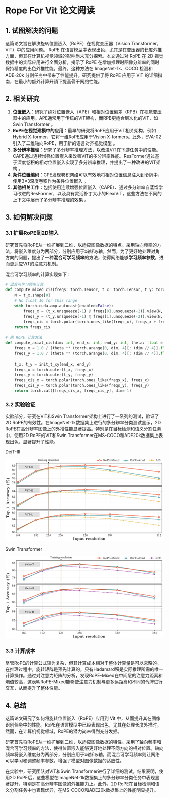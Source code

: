 # Rope For Vit 论文阅读

## 1. 试图解决的问题

这篇论文旨在解决旋转位置嵌入（RoPE）在视觉变压器（Vision Transformer，ViT）中的应用问题。 RoPE 在语言模型中表现出色，尤其是在变压器的长度外推方面，但其在计算机视觉领域的影响尚未充分探索。本文通过对 RoPE 在 2D 视觉数据中的实际应用进行全面分析，揭示了 RoPE 在增加推理时图像分辨率的同时保持精度的出色外推性能。最终，这种方法在 ImageNet-1k、COCO 检测和 ADE-20k 分割任务中带来了性能提升。研究提供了将 RoPE 应用于 ViT 的详细指南，在最小的额外计算开销下提高骨干网络性能。

## 2. 相关研究

1.	**位置嵌入**：研究了绝对位置嵌入（APE）和相对位置偏差（RPB）在视觉变压器中的应用。APE通常用于传统的ViT架构，而RPB更适合层次化的ViT，如Swin Transformer 。
2.	**RoPE在视觉建模中的应用**：最早的研究将RoPE应用于ViT相关架构，例如Hybrid X-former，它将一维RoPE应用于Vision X-formers。此外，EVA-02引入了二维轴向RoPE，用于新的语言对齐视觉模型 。
3.	**多分辨率推理**：研究了多分辨率推理方法，以改进ViT在下游任务中的性能。CAPE通过连续增强位置嵌入来改善ViT的多分辨率性能。ResFormer通过基于深度卷积的相对位置嵌入实现了多分辨率推理，并提出了一种改进的ViT架构 。
4.	**条件位置编码**：CPE发现卷积网络可以有效地将相对位置信息注入到令牌中，使用3×3深度卷积作为条件位置嵌入 。
5.	**其他相关工作**：包括使用连续增强位置嵌入（CAPE）、通过多分辨率自蒸馏学习改进的ResFormer，以及具有灵活补丁大小的FlexiViT，这些方法在不同的上下文中展示了多分辨率推理的效果 。

## 3. 如何解决问题

### 3.1 扩展RoPE到2D输入

研究首先将RoPE从一维扩展到二维，以适应图像数据的特点。采用轴向频率的方法，将嵌入维度分为两部分，分别应用于x轴和y轴。然而，为了更好地处理对角方向的问题，提出了一种**混合可学习频率**的方法，使得网络能够**学习频率参数**，进而更适应ViT的注意力机制。

混合可学习频率的计算实现如下：

```python
# 混合可学习频率计算
def compute_mixed_cis(freqs: torch.Tensor, t_x: torch.Tensor, t_y: torch.Tensor, num_heads: int):
    N = t_x.shape[0]
    # No float 16 for this range
    with torch.cuda.amp.autocast(enabled=False):
        freqs_x = (t_x.unsqueeze(-1) @ freqs[0].unsqueeze(-2)).view(N, num_heads, -1).permute(1, 0, 2)
        freqs_y = (t_y.unsqueeze(-1) @ freqs[1].unsqueeze(-2)).view(N, num_heads, -1).permute(1, 0, 2)
        freqs_cis = torch.polar(torch.ones_like(freqs_x), freqs_x + freqs_y)
    return freqs_cis

# 原 RoPE 计算方法
def compute_axial_cis(dim: int, end_x: int, end_y: int, theta: float = 100.0):
    freqs_x = 1.0 / (theta ** (torch.arange(0, dim, 4)[: (dim // 4)].float() / dim))
    freqs_y = 1.0 / (theta ** (torch.arange(0, dim, 4)[: (dim // 4)].float() / dim))

    t_x, t_y = init_t_xy(end_x, end_y)
    freqs_x = torch.outer(t_x, freqs_x)
    freqs_y = torch.outer(t_y, freqs_y)
    freqs_cis_x = torch.polar(torch.ones_like(freqs_x), freqs_x)
    freqs_cis_y = torch.polar(torch.ones_like(freqs_y), freqs_y)
    return torch.cat([freqs_cis_x, freqs_cis_y], dim=-1)
```


### 3.2 实验验证

实验部分，研究在ViT和Swin Transformer架构上进行了一系列的测试，验证了2D RoPE的有效性。在ImageNet-1k数据集上进行的多分辨率分类测试显示，2D RoPE在高分辨率图像上的外推性能显著提高。特别是在目标检测和语义分割任务中，使用2D RoPE的ViT和Swin Transformer在MS-COCO和ADE20k数据集上表现出色，显著提升了性能。

DeiT-III

![picture 0](images/456e8cc09a20cf19fdc03c5873d37d2f56ec13538ea69c5b44ee7b47354d0c05.png)  

Swin Transformer

![picture 1](images/5b7996f59de804c721062fb04846941d5f16abf7912ebd68f106ce4a36e3bf53.png)  

### 3.3 计算成本

尽管RoPE的计算公式较为复杂，但其计算成本相对于整体计算量是可以忽略的。在推理过程中，旋转矩阵是预先计算的，只有Hadamard积是实际推理所需的唯一计算操作。通过对注意力矩阵的分析，发现RoPE-Mixed在中间层的注意力距离和熵值较高，这表明RoPE-Mixed能够使注意力机制与更多远距离和不同的令牌进行交互，从而提升了整体性能。

## 4. 总结

这篇论文研究了如何将旋转位置嵌入（RoPE）应用到 Vit 中，从而提升其在图像识别任务中的性能。RoPE在语言模型中已经表现出色，尤其在处理长度外推时。然而，在计算机视觉领域，RoPE的潜力尚未得到充分发掘。

研究首先将RoPE从一维扩展到二维，以适应图像数据的特性。采用了轴向频率和混合可学习频率的方法，使得位置嵌入能够更好地处理不同方向的相对位置。轴向频率将嵌入维度分为两部分，分别应用于x轴和y轴，而混合可学习频率则让网络可以学习和调整频率参数，增强了模型对图像数据的适应性。

在实验中，研究团队对ViT和Swin Transformer进行了详细的测试。结果表明，使用2D RoPE后，这些模型在ImageNet-1k数据集上的多分辨率分类任务中表现显著提升，特别是在高分辨率图像的外推能力上。此外，2D RoPE在目标检测和语义分割任务中也表现优异，在MS-COCO和ADE20k数据集上的性能明显提升。